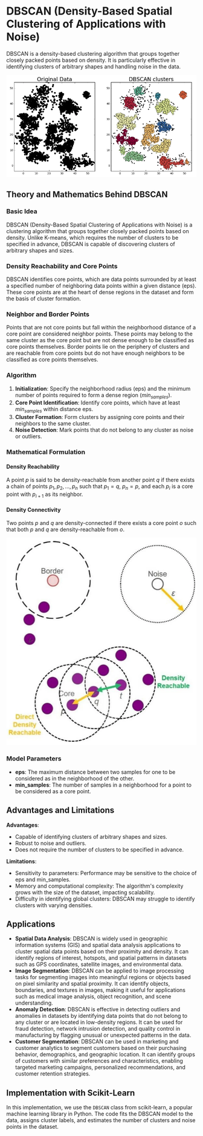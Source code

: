 # DBSCAN (Density-Based Spatial Clustering of Applications with Noise)

DBSCAN is a density-based clustering algorithm that groups together closely packed points based on density. It is particularly effective in identifying clusters of arbitrary shapes and handling noise in the data.

![image](https://github.com/kjarjoura/INDE577/blob/main/Images/bdscan.png)

## Theory and Mathematics Behind DBSCAN

### Basic Idea

DBSCAN (Density-Based Spatial Clustering of Applications with Noise) is a clustering algorithm that groups together closely packed points based on density. Unlike K-means, which requires the number of clusters to be specified in advance, DBSCAN is capable of discovering clusters of arbitrary shapes and sizes.

### Density Reachability and Core Points

DBSCAN identifies core points, which are data points surrounded by at least a specified number of neighboring data points within a given distance (eps). These core points are at the heart of dense regions in the dataset and form the basis of cluster formation.

### Neighbor and Border Points

Points that are not core points but fall within the neighborhood distance of a core point are considered neighbor points. These points may belong to the same cluster as the core point but are not dense enough to be classified as core points themselves. Border points lie on the periphery of clusters and are reachable from core points but do not have enough neighbors to be classified as core points themselves.

### Algorithm

1. **Initialization**: Specify the neighborhood radius (eps) and the minimum number of points required to form a dense region ($min_{samples}$).
2. **Core Point Identification**: Identify core points, which have at least $min_{samples}$ within distance eps.
3. **Cluster Formation**: Form clusters by assigning core points and their neighbors to the same cluster.
4. **Noise Detection**: Mark points that do not belong to any cluster as noise or outliers.

### Mathematical Formulation

#### Density Reachability

A point $p$ is said to be density-reachable from another point $q$ if there exists a chain of points $p_1, p_2, \ldots, p_n$ such that $p_1 = q$, $p_n = p$, and each $p_i$ is a core point with $p_{i+1}$ as its neighbor.

#### Density Connectivity

Two points $p$ and $q$ are density-connected if there exists a core point $o$ such that both $p$ and $q$ are density-reachable from $o$.

![image](https://github.com/kjarjoura/INDE577/blob/main/Images/dbscanalg.png)

### Model Parameters

- **eps**: The maximum distance between two samples for one to be considered as in the neighborhood of the other.
- **min_samples**: The number of samples in a neighborhood for a point to be considered as a core point.

## Advantages and Limitations
**Advantages**:
  - Capable of identifying clusters of arbitrary shapes and sizes.
  - Robust to noise and outliers.
  - Does not require the number of clusters to be specified in advance.
  
**Limitations**:
  - Sensitivity to parameters: Performance may be sensitive to the choice of eps and min_samples.
  - Memory and computational complexity: The algorithm's complexity grows with the size of the dataset, impacting scalability.
  - Difficulty in identifying global clusters: DBSCAN may struggle to identify clusters with varying densities.

## Applications

- **Spatial Data Analysis**: DBSCAN is widely used in geographic information systems (GIS) and spatial data analysis applications to cluster spatial data points based on their proximity and density. It can identify regions of interest, hotspots, and spatial patterns in datasets such as GPS coordinates, satellite images, and environmental data.
- **Image Segmentation**: DBSCAN can be applied to image processing tasks for segmenting images into meaningful regions or objects based on pixel similarity and spatial proximity. It can identify objects, boundaries, and textures in images, making it useful for applications such as medical image analysis, object recognition, and scene understanding.
- **Anomaly Detection**: DBSCAN is effective in detecting outliers and anomalies in datasets by identifying data points that do not belong to any cluster or are located in low-density regions. It can be used for fraud detection, network intrusion detection, and quality control in manufacturing by flagging unusual or unexpected patterns in the data.
- **Customer Segmentation**: DBSCAN can be used in marketing and customer analytics to segment customers based on their purchasing behavior, demographics, and geographic location. It can identify groups of customers with similar preferences and characteristics, enabling targeted marketing campaigns, personalized recommendations, and customer retention strategies.

## Implementation with Scikit-Learn

In this implementation, we use the `DBSCAN` class from scikit-learn, a popular machine learning library in Python. The code fits the DBSCAN model to the data, assigns cluster labels, and estimates the number of clusters and noise points in the dataset.
